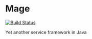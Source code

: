 # Mage

[![Build Status](https://travis-ci.org/yuanwhy/mage.svg?branch=master)](https://travis-ci.org/yuanwhy/mage)

Yet another service framework in Java
